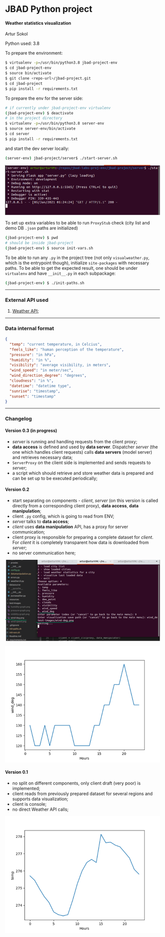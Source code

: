 # JBAD Python project

#### Weather statistics visualization

Artur Sokol

Python used: 3.8

To prepare the environment:

```bash
$ virtualenv -p=/usr/bin/python3.8 jbad-project-env
$ cd jbad-project-env
$ source bin/activate
$ git clone <repo-url>/jbad-project.git
$ cd jbad-project
$ pip install -r requirements.txt
```

To prepare the env for the server side:

```bash
# if currently under jbad-project-env virtualenv
(jbad-project-env) $ deactivate
# in the project directory
$ virtualenv -p=/usr/bin/python3.8 server-env
$ source server-env/bin/activate
$ cd server
$ pip install -r requirements.txt
```

and start the dev server locally:

```bash
(server-env) jbad-project/server$ ./start-server.sh
```

![Dev server demo](./resources/dev-server-demo.png)


To set up extra variables to be able to run `ProxyStub` check (city list and demo DB `.json` paths are initialized)

```bash
(jbad-project-env) $ pwd
# should be inside jbad-project
(jbad-project-env) $ source init-vars.sh
```

To be able to run any `.py` in the project tree (not only `visualweather.py`, which is the entrypoint though), initialize `site-packages` with necessary paths. To be able to get the expected result, one should be under `virtualenv` and have `__init__.py` in each subpackage:

```bash
(jbad-project-env) $ ./init-paths.sh
```

---

### External API used

1. [Weather API](https://openweathermap.org/);

---

### Data internal format

```json
{
  "temp": "current temperature, in Celcius",
  "feels_like": "human perception of the temperature",
  "pressure": "in hPa",
  "humidity": "in %",
  "visibility": "average visibility, in meters",
  "wind_speed": "in meter/sec",
  "wind_direction_degree": "degrees",
  "cloudness": "in %",
  "datetime": "datetime type",
  "sunrise": "timestamp",
  "sunset": "timestamp"
}
```

---

### Changelog

#### Version 0.3 (in progress)

* _server_ is running and handling requests from the client proxy;
* **data access** is defined and used by __data server__. Dispatcher _server_ (the one which handles client requests) calls **data servers** (model server) and retrieves necessary data;
* `ServerProxy` on the client side is implemented and sends requests to _server_;
* a script which should retrieve and store weather data is prepared and can be set up to be executed periodically;

#### Version 0.2

* start separating on components - _client_, _server_ (on this version is called directly from a corresponding client proxy), **data access**, **data manipulation**;
* client `.py` config, which is going to read from ENV;
* _server_ talks to **data access**;
* _client_ uses **data manipulation** API, has a proxy for server communication;
* client proxy is responsible for preparing a complete dataset for _client_. For _client_ it is completely transparent how data is downloaded from _server_;
* no server communication here;

![CLI demonstration](./resources/v0.2-demo-cli.png)

![Wind direction degrees graph demo](./resources/v0.2-demo-graph.png)

#### Version 0.1

* no split on different components, only client draft (very poor) is implemented;
* client reads from previously prepared dataset for several regions and supports data visualization;
* client is console;
* no direct Weather API calls;

![Visualization demo](./resources/v0.1-demo.png)
